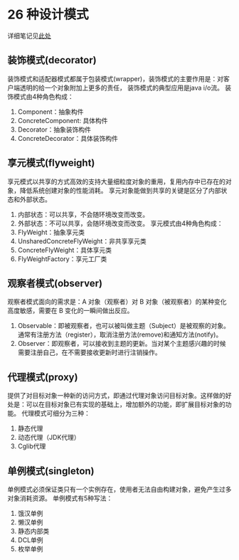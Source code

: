 # 26 种设计模式
详细笔记见[此处](https://github.com/DuanJiaNing/Learning-materials/blob/master/%E8%AE%BE%E8%AE%A1%E6%A8%A1%E5%BC%8F)

## 装饰模式(decorator)
装饰模式和适配器模式都属于包装模式(wrapper)，装饰模式的主要作用是：对客户端透明的给一个对象附加上更多的责任，
装饰模式的典型应用是java i/o流。
装饰模式由4种角色构成：
1. Component：抽象构件
2. ConcreteComponent: 具体构件
3. Decorator：抽象装饰构件
4. ConcreteDecorator：具体装饰构件

## 享元模式(flyweight)
享元模式以共享的方式高效的支持大量细粒度对象的重用，复用内存中已存在的对象，降低系统创建对象的性能消耗。
享元对象能做到共享的关键是区分了内部状态和外部状态。 
1. 内部状态：可以共享，不会随环境改变而改变。
2. 外部状态：不可以共享，会随环境改变而改变。
享元模式由4种角色构成：
1. FlyWeight：抽象享元类
2. UnsharedConcreteFlyWeight：非共享享元类
3. ConcreteFlyWeight：具体享元类
4. FlyWeightFactory：享元工厂类

## 观察者模式(observer)
观察者模式面向的需求是：A 对象（观察者）对 B 对象（被观察者）的某种变化高度敏感，需要在 B 变化的一瞬间做出反应。
1. Observable：即被观察者，也可以被叫做主题（Subject）是被观察的对象。通常有注册方法（register），取消注册方法(remove)和通知方法(notify)。
2. Observer：即观察者，可以接收到主题的更新。当对某个主题感兴趣的时候需要注册自己，在不需要接收更新时进行注销操作。

## 代理模式(proxy)
提供了对目标对象一种新的访问方式，即通过代理对象访问目标对象。这样做的好处是：可以在目标对象已有实现的基础上，增加额外的功能，即扩展目标对象的功能。
代理模式可细分为三种：
1. 静态代理
2. 动态代理（JDK代理）
3. Cglib代理

## 单例模式(singleton)
单例模式必须保证类只有一个实例存在，使用者无法自由构建对象，避免产生过多对象消耗资源。
单例模式有5种写法：
1. 饿汉单例
2. 懒汉单例
3. 静态内部类
4. DCL单例
5. 枚举单例